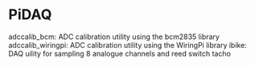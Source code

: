# PiDAQ

adccalib_bcm: ADC calibration utility using the bcm2835 library
adccalib_wiringpi: ADC calibration utility using the WiringPi library
ibike: DAQ uility for sampling 8 analogue channels and reed switch tacho

